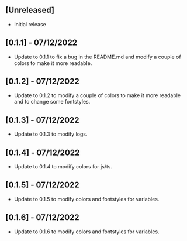 ## [Unreleased]

- Initial release

## [0.1.1] - 07/12/2022

- Update to 0.1.1 to fix a bug in the README.md and modify a couple of colors to make it more readable.

## [0.1.2] - 07/12/2022

- Update to 0.1.2 to modify a couple of colors to make it more readable and to change some fontstyles.

## [0.1.3] - 07/12/2022

- Update to 0.1.3 to modify logs.

## [0.1.4] - 07/12/2022

- Update to 0.1.4 to modify colors for js/ts.

## [0.1.5] - 07/12/2022

- Update to 0.1.5 to modify colors and fontstyles for variables.

## [0.1.6] - 07/12/2022

- Update to 0.1.6 to modify colors and fontstyles for variables.